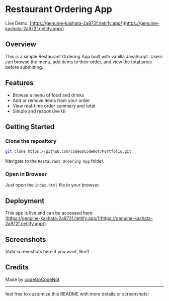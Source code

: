 # Restaurant Ordering App

Live Demo: [https://genuine-kashata-2a972f.netlify.app/](https://genuine-kashata-2a972f.netlify.app/)

## Overview

This is a simple Restaurant Ordering App built with vanilla JavaScript. Users can browse the menu, add items to their order, and view the total price before submitting.

## Features

- Browse a menu of food and drinks
- Add or remove items from your order
- View real-time order summary and total
- Simple and responsive UI

## Getting Started

### Clone the repository

```bash
git clone https://github.com/codeGoCodeNot/Portfolio.git
```
Navigate to the `Restaurant Ordering App` folder.

### Open in Browser

Just open the `index.html` file in your browser.

## Deployment

This app is live and can be accessed here:  
[https://genuine-kashata-2a972f.netlify.app/](https://genuine-kashata-2a972f.netlify.app/)

## Screenshots

(Add screenshots here if you want, Bro!)

## Credits

Made by [codeGoCodeNot](https://github.com/codeGoCodeNot)

---

feel free to customize this README with more details or screenshots!

